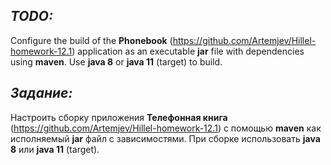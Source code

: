***TODO:***
-----------------------------
Configure the build of the **Phonebook** (https://github.com/Artemjev/Hillel-homework-12.1) application as an executable **jar** file with dependencies using **maven**.
Use **java 8** or **java 11** (target) to build.

***Задание:***
-----------------------------
Настроить сборку приложения **Телефонная книга** (https://github.com/Artemjev/Hillel-homework-12.1) с помощью **maven** как исполняемый **jar** файл с зависимостями.
При сборке использовать **java 8** или **java 11** (target).
